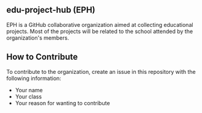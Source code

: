 ## edu-project-hub (EPH)
EPH is a GitHub collaborative organization aimed at collecting educational projects. Most of the projects will be related to the school attended by the organization's members.

## How to Contribute
To contribute to the organization, create an issue in this repository with the following information:
- Your name
- Your class
- Your reason for wanting to contribute